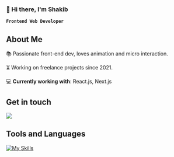 ### 👋 Hi there, I'm Shakib

**`Frontend Web Developer`**

<h2>About Me</h2>
📚 Passionate front-end dev, loves animation and micro interaction.

<p></p>

⏳ Working on freelance projects since 2021.

💻 **Currently working with**: React.js, Next.js

<h2>Get in touch</h2>
<a href="https://www.linkedin.com/in/shakib-rahman-0b0330297/" target="_blank">
  <img src="https://skillicons.dev/icons?i=linkedin" />
</a>

<h2>Tools and Languages</h2>

[![My Skills](https://skillicons.dev/icons?i=figma,js,html,css,tailwind,react,nextjs,prisma,postman)](https://skillicons.dev)
